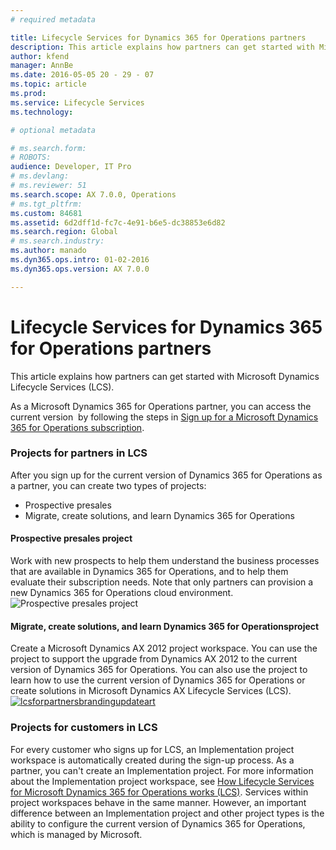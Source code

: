 ```yaml
---
# required metadata

title: Lifecycle Services for Dynamics 365 for Operations partners
description: This article explains how partners can get started with Microsoft Dynamics Lifecycle Services (LCS). 
author: kfend
manager: AnnBe
ms.date: 2016-05-05 20 - 29 - 07
ms.topic: article
ms.prod: 
ms.service: Lifecycle Services
ms.technology: 

# optional metadata

# ms.search.form: 
# ROBOTS: 
audience: Developer, IT Pro
# ms.devlang: 
# ms.reviewer: 51
ms.search.scope: AX 7.0.0, Operations
# ms.tgt_pltfrm: 
ms.custom: 84681
ms.assetid: 6d2dff1d-fc7c-4e91-b6e5-dc38853e6d82
ms.search.region: Global
# ms.search.industry: 
ms.author: manado
ms.dyn365.ops.intro: 01-02-2016
ms.dyn365.ops.version: AX 7.0.0

---
```


# Lifecycle Services for Dynamics 365 for Operations partners

This article explains how partners can get started with Microsoft Dynamics Lifecycle Services (LCS). 

As a Microsoft Dynamics 365 for Operations partner, you can access the current version  by following the steps in [Sign up for a Microsoft Dynamics 365 for Operations subscription](sign-up-preview-subscription.md).

### Projects for partners in LCS

After you sign up for the current version of Dynamics 365 for Operations as a partner, you can create two types of projects:

-   Prospective presales
-   Migrate, create solutions, and learn Dynamics 365 for Operations

#### Prospective presales project

Work with new prospects to help them understand the business processes that are available in Dynamics 365 for Operations, and to help them evaluate their subscription needs. Note that only partners can provision a new Dynamics 365 for Operations cloud environment. ![Prospective presales project](https://msdnshared.blob.core.windows.net/media/2016/05/27-1024x514.png)

#### Migrate, create solutions, and learn Dynamics 365 for Operationsproject

Create a Microsoft Dynamics AX 2012 project workspace. You can use the project to support the upgrade from Dynamics AX 2012 to the current version of Dynamics 365 for Operations. You can also use the project to learn how to use the current version of Dynamics 365 for Operations or create solutions in Microsoft Dynamics AX Lifecycle Services (LCS). [![lcsforpartnersbrandingupdateart](./media/lcsforpartnersbrandingupdateart.png)](./media/lcsforpartnersbrandingupdateart.png)

### Projects for customers in LCS

For every customer who signs up for LCS, an Implementation project workspace is automatically created during the sign-up process. As a partner, you can't create an Implementation project. For more information about the Implementation project workspace, see [How Lifecycle Services for Microsoft Dynamics 365 for Operations works (LCS)](lcs-works-lcs.md). Services within project workspaces behave in the same manner. However, an important difference between an Implementation project and other project types is the ability to configure the current version of Dynamics 365 for Operations, which is managed by Microsoft.

